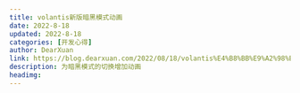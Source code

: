 ```yaml
---
title: volantis新版暗黑模式动画
date: 2022-8-18
updated: 2022-8-18
categories: [开发心得]
author: DearXuan
link: https://blog.dearxuan.com/2022/08/18/volantis%E4%B8%BB%E9%A2%98%E8%87%AA%E5%AE%9A%E4%B9%89-%E6%9A%97%E9%BB%91%E6%A8%A1%E5%BC%8F%E5%8A%A8%E7%94%BB-2022%E6%96%B0%E7%89%88/
description: 为暗黑模式的切换增加动画
headimg:
---
```

